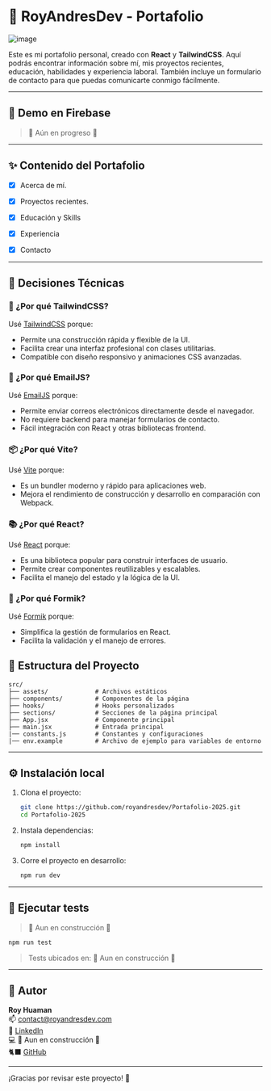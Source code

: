 
# 💼 RoyAndresDev - Portafolio

![image](https://github.com/user-attachments/assets/a5baa024-fcd4-49e5-9669-ae55f36d5f87)

Este es mi portafolio personal, creado con **React** y **TailwindCSS**. Aquí podrás encontrar información sobre mí, mis proyectos recientes, educación, habilidades y experiencia laboral. También incluye un formulario de contacto para que puedas comunicarte conmigo fácilmente. 



---

## 🚀 Demo en Firebase

> 🚧 Aún en progreso 🚧

---

## ✨ Contenido del Portafolio

  - [x] Acerca de mí.
  - [x] Proyectos recientes.
  - [x] Educación y Skills
  - [x] Experiencia
  - [x] Contacto


---

## 🧠 Decisiones Técnicas

### 🎨 ¿Por qué TailwindCSS?
Usé [TailwindCSS](https://tailwindcss.com/) porque:
- Permite una construcción rápida y flexible de la UI.
- Facilita crear una interfaz profesional con clases utilitarias.
- Compatible con diseño responsivo y animaciones CSS avanzadas.

### 📧 ¿Por qué EmailJS?
Usé [EmailJS](https://www.emailjs.com/) porque:
- Permite enviar correos electrónicos directamente desde el navegador.
- No requiere backend para manejar formularios de contacto.
- Fácil integración con React y otras bibliotecas frontend.
  
### 📦 ¿Por qué Vite?
Usé [Vite](https://vitejs.dev/) porque:
- Es un bundler moderno y rápido para aplicaciones web.
- Mejora el rendimiento de construcción y desarrollo en comparación con Webpack.

### 📚 ¿Por qué React?
Usé [React](https://reactjs.org/) porque:
- Es una biblioteca popular para construir interfaces de usuario.
- Permite crear componentes reutilizables y escalables.
- Facilita el manejo del estado y la lógica de la UI.

### 📒 ¿Por qué Formik?
Usé [Formik](https://formik.org/) porque:
- Simplifica la gestión de formularios en React.
- Facilita la validación y el manejo de errores.


## 📂 Estructura del Proyecto

```
src/
├── assets/             # Archivos estáticos
├── components/         # Componentes de la página
├── hooks/              # Hooks personalizados
├── sections/           # Secciones de la página principal
├── App.jsx             # Componente principal
├── main.jsx            # Entrada principal
|── constants.js        # Constantes y configuraciones
|── env.example         # Archivo de ejemplo para variables de entorno
```

---

## ⚙️ Instalación local

1. Clona el proyecto:
   ```bash
   git clone https://github.com/royandresdev/Portafolio-2025.git
   cd Portafolio-2025
   ```

2. Instala dependencias:
   ```bash
   npm install
   ```

3. Corre el proyecto en desarrollo:
   ```bash
   npm run dev
   ```

---

## 🧪 Ejecutar tests

> 🚧 Aun en construcción 🚧

```bash
npm run test
```

> Tests ubicados en: 🚧 Aun en construcción 🚧

---

## 📝 Autor

**Roy Huaman**  
📫 [contact@royandresdev.com](mailto:contact@royandresdev.com)  
🔗 [LinkedIn](https://www.linkedin.com/in/royhuamanavila/)  
💻 🚧 Aun en construcción 🚧 <br/>
🐈‍⬛ [GitHub](https://github.com/royandresdev)

---

¡Gracias por revisar este proyecto! 🚀
